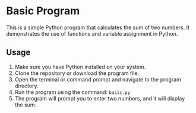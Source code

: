 # Basic Program

This is a simple Python program that calculates the sum of two numbers. It demonstrates the use of functions and variable assignment in Python.

## Usage

1. Make sure you have Python installed on your system.
2. Clone the repository or download the program file.
3. Open the terminal or command prompt and navigate to the program directory.
4. Run the program using the command: `basic.py`
5. The program will prompt you to enter two numbers, and it will display the sum.
